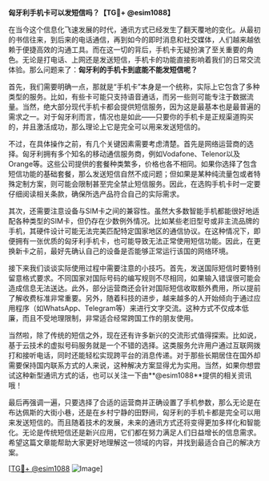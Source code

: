 **匈牙利手机卡可以发短信吗？【TG💪+ @esim1088】**

在当今这个信息化飞速发展的时代，通讯方式已经发生了翻天覆地的变化。从最初的书信往来，到后来的电话通信，再到如今的即时消息和社交媒体，人们越来越依赖于便捷高效的沟通工具。而在这一切的背后，手机卡无疑扮演了至关重要的角色。无论是打电话、上网还是发送短信，手机卡的功能直接影响着我们的日常交流体验。那么问题来了：**匈牙利的手机卡到底能不能发短信呢？**

首先，我们需要明确一点，那就是“手机卡”本身是一个统称，实际上它包含了多种类型的服务。比如，有些卡可能只支持语音通话，而另一些则可能专注于数据流量。当然，绝大部分现代手机卡都会提供短信服务，因为这是最基本也是最普遍的需求之一。对于匈牙利而言，情况也是如此——只要你的手机卡是正规渠道购买的，并且激活成功，那么理论上它是完全可以用来发送短信的。

不过，在具体操作之前，有几个关键因素需要考虑清楚。首先是网络运营商的选择。匈牙利拥有多个知名的移动通信服务商，例如Vodafone、Telenor以及Orange等。这些公司提供的套餐种类繁多，价格也各不相同。如果你选择了包含短信功能的基础套餐，那么发送短信自然不成问题；但如果是某种纯流量包或者特殊定制方案，则可能会限制甚至完全禁止短信服务。因此，在选购手机卡时一定要仔细阅读相关条款，确保所选产品符合自己的实际需求。

其次，还需要注意设备与SIM卡之间的兼容性。虽然大多数智能手机都能很好地适配各种类型的SIM卡，但仍存在少数例外情况。比如某些老旧型号或非主流品牌的手机，其硬件设计可能无法完美匹配特定国家地区的通信协议。在这种情况下，即便拥有一张优质的匈牙利手机卡，也可能导致无法正常使用短信功能。因此，在更换新卡之前，最好先确认自己的设备是否能够正常运行该国的网络环境。

接下来我们谈谈实际使用过程中需要注意的小技巧。首先，发送国际短信时要特别留意格式要求。不同国家对国际号码的编写规则不尽相同，如果输入错误很可能会造成信息无法送达。此外，部分运营商还会针对国际短信收取额外费用，所以提前了解收费标准非常重要。另外，随着科技的进步，越来越多的人开始倾向于通过应用程序（如WhatsApp、Telegram等）来进行文字交流。这种方式不仅成本低廉，而且不受地理限制，非常适合经常跨国工作的朋友使用。

当然啦，除了传统的短信之外，现在还有许多新兴的交流形式值得探索。比如说，基于云技术的虚拟号码服务就是一个不错的选择。这类服务允许用户通过互联网拨打和接听电话，同时还能轻松实现跨平台的消息传递。对于那些长期居住在国外却需要保持国内联系方式的人来说，这种解决方案显得尤为实用。当然，如果你想尝试这种新型通讯方式的话，也可以关注一下由**@esim1088**提供的相关资讯哦！

最后再强调一遍，只要选择了合适的运营商并正确设置了手机参数，那么无论是在布达佩斯的大街小巷，还是在乡村宁静的田野间，匈牙利的手机卡都是完全可以用来发送短信的。而且随着技术的发展，未来的通讯方式还将变得更加多样化和智能化。无论是传统短信还是新兴应用，它们都在努力满足人们日益增长的信息需求。希望这篇文章能帮助大家更好地理解这一领域的内容，并找到最适合自己的解决方案。

[[TG💪+ @esim1088](https://t.me/s/esim1088) ![Image](https://i.postimg.cc/4NQfJmqS/Snipaste-2025-05-13-00-14-12.png)]